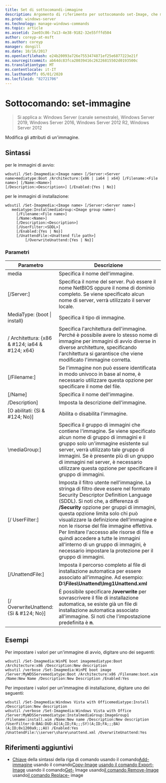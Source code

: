 ```yaml
---
title: Set di sottocomandi-immagine
description: Argomento di riferimento per sottocomando set-Image, che modifica gli attributi di un'immagine.
ms.prod: windows-server
ms.technology: manage-windows-commands
ms.topic: article
ms.assetid: 2ae03c86-7a13-4e38-9182-32e55fffd504
author: coreyp-at-msft
ms.author: coreyp
manager: dongill
ms.date: 10/16/2017
ms.openlocfilehash: e24b20093a726e7553474871ef25e6877223e21f
ms.sourcegitcommit: ab64dc83fca28039416c26226815502d0193500c
ms.translationtype: MT
ms.contentlocale: it-IT
ms.lasthandoff: 05/01/2020
ms.locfileid: "82721706"
---
```

# <a name="subcommand-set-image"></a>Sottocomando: set-immagine

> Si applica a: Windows Server (canale semestrale), Windows Server 2019, Windows Server 2016, Windows Server 2012 R2, Windows Server 2012

Modifica gli attributi di un'immagine.

## <a name="syntax"></a>Sintassi
per le immagini di avvio:
```
wdsutil /Set-Imagmedia:<Image name> [/Server:<Server name>mediatype:Boot /Architecture:{x86 | ia64 | x64} [/Filename:<File name>] [/Name:<Name>] 
[/Description:<Description>] [/Enabled:{Yes | No}]
```
per le immagini di installazione:
```
wdsutil /Set-Imagmedia:<Image name> [/Server:<Server name>]
   mediatype:InstallmediaGroup:<Image group name>]
     [/Filename:<File name>]
     [/Name:<Name>]
     [/Description:<Description>]
     [/UserFilter:<SDDL>]
     [/Enabled:{Yes | No}]
     [/UnattendFile:<Unattend file path>]
         [/OverwriteUnattend:{Yes | No}]
```
### <a name="parameters"></a>Parametri
|Parametro|Descrizione|
|-------|--------|
media<Image name>|Specifica il nome dell'immagine.|
|[/Server:<Server name>]|Specifica il nome del server. Può essere il nome NetBIOS oppure il nome di dominio completo. Se viene specificato alcun nome di server, verrà utilizzato il server locale.|
MediaType: {boot &#124; install}|Specifica il tipo di immagine.|
|/ Architettura: {x86 & #124; ia64 & #124; x64}|Specifica l'architettura dell'immagine. Perché è possibile avere lo stesso nome di immagine per immagini di avvio diverse in diverse architetture, specificando l'architettura si garantisce che viene modificato l'immagine corretta.|
|[/Filename:<File name>]|Se l'immagine non può essere identificata in modo univoco in base al nome, è necessario utilizzare questa opzione per specificare il nome del file.|
|[/Name]|Specifica il nome dell'immagine.|
|/Description<Description>]|Imposta la descrizione dell'immagine.|
|[O abilitati: {Sì & #124; No}]|Abilita o disabilita l'immagine.|
|\mediaGroup:<Image group name>]|Specifica il gruppo di immagini che contiene l'immagine. Se viene specificato alcun nome di gruppo di immagini e il gruppo solo un'immagine esistente sul server, verrà utilizzato tale gruppo di immagini. Se è presente più di un gruppo di immagini nel server, è necessario utilizzare questa opzione per specificare il gruppo di immagini.|
|[/ UserFilter:<SDDL>]|Imposta il filtro utente nell'immagine. La stringa di filtro deve essere nel formato Security Descriptor Definition Language (SDDL). Si noti che, a differenza di **/Security** opzione per gruppi di immagini, questa opzione limita solo chi può visualizzare la definizione dell'immagine e non le risorse del file immagine effettiva. Per limitare l'accesso alle risorse di file e quindi accedere a tutte le immagini all'interno di un gruppo di immagini, è necessario impostare la protezione per il gruppo di immagini.|
|[/UnattendFile:<Unattend file path>]|Imposta il percorso completo al file di installazione automatica per essere associato all'immagine. Ad esempio: **D:\Files\Unattend\Img1Unattend.xml**|
|[/ OverwriteUnattend: {Sì & #124; No}]|È possibile specificare **/overwrite** per sovrascrivere il file di installazione automatica, se esiste già un file di installazione automatica associato all'immagine. Si noti che l'impostazione predefinita è **n**.|
## <a name="examples"></a>Esempi
Per impostare i valori per un'immagine di avvio, digitare uno dei seguenti:
```
wdsutil /Set-Imagmedia:WinPE boot imagemediatype:Boot /Architecture:x86 /Description:New description
wdsutil /verbose /Set-Imagmedia:WinPE boot image /Server:MyWDSServemediatype:Boot /Architecture:x86 /Filename:boot.wim 
/Name:New Name /Description:New Description /Enabled:Yes
```
Per impostare i valori per un'immagine di installazione, digitare uno dei seguenti:
```
wdsutil /Set-Imagmedia:Windows Vista with Officemediatype:Install /Description:New description 
wdsutil /verbose /Set-Imagmedia:Windows Vista with Office /Server:MyWDSServemediatype:InstalmediaGroup:ImageGroup1 
/Filename:install.wim /Name:New name /Description:New description /UserFilter:O:BAG:DUD:AI(A;ID;FA;;;SY)(A;ID;FA;;;BA)(A;ID;0x1200a9;;;AU) /Enabled:Yes /UnattendFile:\\server\share\unattend.xml /OverwriteUnattend:Yes
```
## <a name="additional-references"></a>Riferimenti aggiuntivi
- [Chiave](command-line-syntax-key.md)
della sintassi della riga di comando usando il comando[Add-immagine](using-the-add-image-command.md)
usando il comando[Copy-Image](using-the-copy-image-command.md)
[usando il comando Export-Image](using-the-export-image-command.md)
usando il comando[Get-](using-the-get-image-command.md)
Image usando[il comando Remove-Image](using-the-remove-image-command.md)
usando[il comando Replace-](using-the-replace-image-command.md) image
